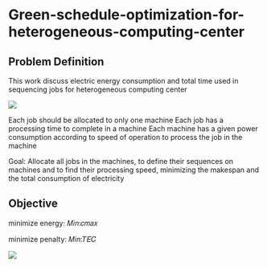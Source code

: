 # Green-schedule-optimization-for-heterogeneous-computing-center
## Problem Definition
This work discuss electric energy consumption and total time used in sequencing jobs for heterogeneous computing center

![](https://github.com/EE91941387EE/Green-schedule-optimization-for-heterogeneous-computing-center/blob/main/images/%E5%9C%96%E7%89%871.png)  

Each job should be allocated to only one machine
Each job has a processing time to complete in a machine
Each machine has a given power consumption according to speed of operation to process the job in the machine

Goal: Allocate all jobs in the machines, to define their sequences on machines and to find their processing speed, minimizing the makespan and the total consumption of electricity

## Objective

minimize energy:
𝑀𝑖𝑛:𝑐𝑚𝑎𝑥
 
minimize penalty:
𝑀𝑖𝑛:𝑇𝐸𝐶

![](https://github.com/EE91941387EE/Green-schedule-optimization-for-heterogeneous-computing-center/blob/main/images/%E5%9C%96%E7%89%872.png)  
